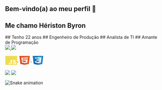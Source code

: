 ## Bem-vindo(a) ao meu perfil 🚀
<h2> Me chamo Hériston Byron </h2>
## Tenho 22 anos
## Engenheiro de Produção
## Analista de TI
## Amante de Programação
 <div>
  <div>
  <a href="https://github.com/heristonbyron">
  <img height="180em" src="https://github-readme-stats.vercel.app/api?username=heristonbyron&show_icons=true&theme=tokyonight&include_all_commits=true&count_private=true"/>
  <img height="180em" src="https://github-readme-stats.vercel.app/api/top-langs/?username=heristonbyron&layout=compact&langs_count=6&theme=tokyonight"/>
</div>

<div style="display: inline_block"><br>
  <img align="center" alt="Js" height="30" width="40" src="https://raw.githubusercontent.com/devicons/devicon/master/icons/javascript/javascript-plain.svg">
  <img align="center" alt="HTML" height="30" width="40" src="https://raw.githubusercontent.com/devicons/devicon/master/icons/html5/html5-original.svg">
  <img align="center" alt="CSS" height="30" width="40" src="https://raw.githubusercontent.com/devicons/devicon/master/icons/css3/css3-original.svg">
</div>

 <br>

<div> 
  <a href="https://instagram.com/heristonbyron" target="_blank"><img src="https://img.shields.io/badge/-Instagram-%23E4405F?style=for-the-badge&logo=instagram&logoColor=white" target="_blank"></a>
  <a href="https://www.linkedin.com/in/h%C3%A9riston-byron-a4b885171/" target="_blank"><img src="https://img.shields.io/badge/-LinkedIn-%230077B5?style=for-the-badge&logo=linkedin&logoColor=white" target="_blank"></a> 
 
   ![Snake animation](https://github.com/devemdobro/devemdobro/blob/output/github-contribution-grid-snake.svg)
 
</div>
